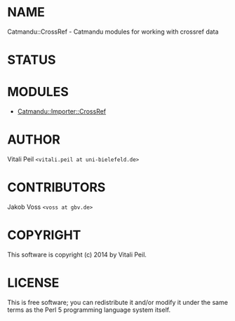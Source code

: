 # NAME

Catmandu::CrossRef - Catmandu modules for working with crossref data

# STATUS

# MODULES

- [Catmandu::Importer::CrossRef](https://metacpan.org/pod/Catmandu::Importer::CrossRef)

# AUTHOR

Vitali Peil `<vitali.peil at uni-bielefeld.de>`

# CONTRIBUTORS

Jakob Voss `<voss at gbv.de>`

# COPYRIGHT

This software is copyright (c) 2014 by Vitali Peil.

# LICENSE

This is free software; you can redistribute it and/or modify it under the same terms as the Perl 5 programming language system itself.
